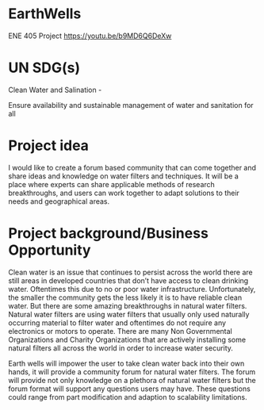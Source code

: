 # EarthWells
ENE 405 Project
https://youtu.be/b9MD6Q6DeXw 

# UN SDG(s) #
Clean Water and Salination - 

Ensure availability and sustainable management of water and sanitation for all

# Project idea #

I would like to create a forum based community that can come together and share ideas and knowledge on water filters and techniques. It will be a place where experts can share applicable methods of research breakthroughs, and users can work together to adapt solutions to their needs and geographical areas.

# Project background/Business Opportunity #

Clean water is an issue that continues to persist across the world there are still areas in developed countries that don’t have access to clean drinking water. Oftentimes this due to no or poor water infrastructure. Unfortunately, the smaller the community gets the less likely it is to have reliable clean water. But there are some amazing breakthroughs in natural water filters. Natural water filters are using water filters that usually only used naturally occurring material to filter water and oftentimes do not require any electronics or motors to operate. There are many Non Governmental Organizations and Charity Organizations that are actively installing some natural filters all across the world in order to increase water security.



Earth wells will impower the user to take clean water back into their own hands, it will provide a community forum for natural water filters. The forum will provide not only knowledge on a plethora of natural water filters but the forum format will support any questions users may have. These questions could range from part modification and adaption to scalability limitations.

